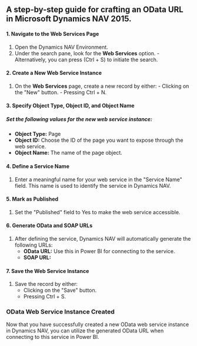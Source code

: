 ## A step-by-step guide for crafting an OData URL in Microsoft Dynamics NAV 2015.

#### 1. Navigate to the Web Services Page
  1. Open the Dynamics NAV Environment.
  2. Under the search pane, look for the **Web Services** option.
    - Alternatively, you can press (Ctrl + S) to initiate the search.

#### 2. Create a New Web Service Instance
  1. On the **Web Services** page, create a new record by either:
    - Clicking on the "New" button.
    - Pressing Ctrl + N.

#### 3. Specify Object Type, Object ID, and Object Name
##### Set the following values for the new web service instance:
- **Object Type:** Page
- **Object ID:** Choose the ID of the page you want to expose through the web service.
- **Object Name:** The name of the page object.

#### 4. Define a Service Name
1. Enter a meaningful name for your web service in the "Service Name" field. This name is used to identify the service in Dynamics NAV.

#### 5. Mark as Published
1. Set the "Published" field to Yes to make the web service accessible.

#### 6. Generate OData and SOAP URLs
1. After defining the service, Dynamics NAV will automatically generate the following URLs:
   - **OData URL:** Use this in Power BI for connecting to the service.
   - **SOAP URL:**

#### 7. Save the Web Service Instance
1. Save the record by either:
   - Clicking on the "Save" button.
   - Pressing Ctrl + S.

### OData Web Service Instance Created
Now that you have successfully created a new OData web service instance in Dynamics NAV, you can utilize the generated OData URL when connecting to this service in Power BI.
